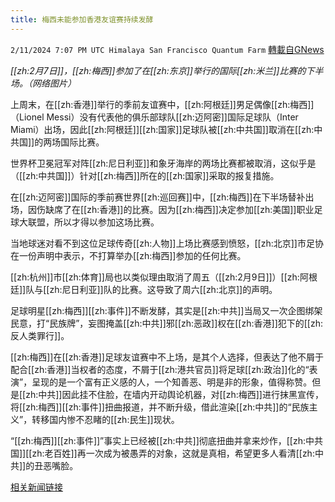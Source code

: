 ```yaml
---
title: 梅西未能参加香港友谊赛持续发酵
---
```

`2/11/2024 7:07 PM UTC Himalaya San Francisco Quantum Farm` [轉載自GNews](https://gnews.org/articles/2299098)

*[[zh:2月7日]]，[[zh:梅西]]参加了在[[zh:东京]]举行的国际[[zh:米兰]]比赛的下半场。（网络图片）*

上周末，在[[zh:香港]]举行的季前友谊赛中，[[zh:阿根廷]]男足偶像[[zh:梅西]]（Lionel Messi）没有代表他的俱乐部球队[[zh:迈阿密]]国际足球队（Inter Miami）出场，因此[[zh:阿根廷]][[zh:国家]]足球队被[[zh:中共国]]取消在[[zh:中共国]]的两场国际比赛。

世界杯卫冕冠军对阵[[zh:尼日利亚]]和象牙海岸的两场比赛都被取消，这似乎是（[[zh:中共国]]）针对[[zh:梅西]]所在的[[zh:国家]]采取的报复措施。

在[[zh:迈阿密]]国际的季前赛世界[[zh:巡回赛]]中，[[zh:梅西]]在下半场替补出场，因伤缺席了在[[zh:香港]]的比赛。因为[[zh:梅西]]决定参加[[zh:美国]]职业足球大联盟，所以才得以参加这场比赛。

当地球迷对看不到这位足球传奇[[zh:人物]]上场比赛感到愤怒，[[zh:北京]]市足协在一份声明中表示，不打算举办[[zh:梅西]]参加的任何比赛。

[[zh:杭州]]市[[zh:体育]]局也以类似理由取消了周五（[[zh:2月9日]]）[[zh:阿根廷]]队与[[zh:尼日利亚]]队的比赛。这导致了周六[[zh:北京]]的声明。

足球明星[[zh:梅西]][[zh:事件]]不断发酵，其实是[[zh:中共]]当局又一次企图绑架民意，打“民族牌”，妄图掩盖[[zh:中共]]邪[[zh:恶政]]权在[[zh:香港]]犯下的[[zh:反人类罪行]]。

[[zh:梅西]]在[[zh:香港]]足球友谊赛中不上场，是其个人选择，但表达了他不屑于配合[[zh:香港]]当权者的态度，不屑于[[zh:港共官员]]将足球[[zh:政治]]化的“表演”，呈现的是一个富有正义感的人，一个知善恶、明是非的形象，值得称赞。但是[[zh:中共]]因此挂不住脸，在墙内开动舆论机器，对[[zh:梅西]]进行抹黑宣传，将[[zh:梅西]][[zh:事件]]扭曲报道，并不断升级，借此渲染[[zh:中共]]的“民族主义”，转移国内惨不忍睹的[[zh:民生]]现状。

“[[zh:梅西]][[zh:事件]]”事实上已经被[[zh:中共]]彻底扭曲并拿来炒作，[[zh:中共国]][[zh:老百姓]]再一次成为被愚弄的对象，这就是真相，希望更多人看清[[zh:中共]]的丑恶嘴脸。

[相关新闻链接](https://www.dailymail.co.uk/sport/football/article-13070189/Lionel-Messi-Argentina-China-CANCELED-Inter-Miami-Hong-Kong-friendly.html?ico=topics_pagination_mobile)
